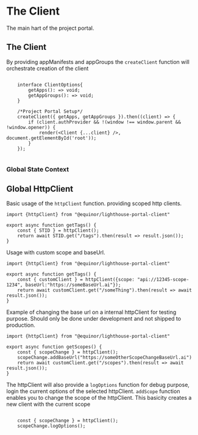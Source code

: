 # The Client 

The main hart of the project portal.


## The Client

By providing appManifests and appGroups the `createClient` function will
orchestrate creation of the client

```TS

    interface ClientOptions{
        getApps(): => void;
        getAppGroups(): => void;
    }

    /*Project Portal Setup*/
    createClient({ getApps, getAppGroups }).then((client) => {
        if (client.authProvider && !(window !== window.parent && !window.opener)) {
            render(<Client {...client} />, document.getElementById('root'));
        }
    });
    
```
### Global State Context 



## Global HttpClient

Basic usage of the `httpClient` function. providing scoped http clients.

```TS
import {httpClient} from "@equinor/lighthouse-portal-client"

export async function getTags() {
    const { STID } = httpClient();
    return await STID.get("/tags").then(result => result.json());
}

```

Usage with custom scope and baseUrl.

```TS
import {httpClient} from "@equinor/lighthouse-portal-client"

export async function getTags() {
    const { customClient } = httpClient({scope: "api://12345-scope-1234", baseUrl:"https://someBaseUrl.ai"});
    return await customClient.get("/someThing").then(result => await result.json());
}

```

Example of changing the base url on a internal httpClient for testing purpose.
Should only be done under development and not shipped to production.


```TS
import {httpClient} from "@equinor/lighthouse-portal-client"

export async function getScopes() {
    const { scopeChange } = httpClient();
    scopeChange.addBaseUrl("https://someOtherScopeChangeBaseUrl.ai")
    return await customClient.get("/scopes").then(result => await result.json());
}

```

The httpClient will also provide a `logOptions` function for debug purpose, login the current options of the selected httpClient.
`addScope` function enables you to change the scope of the httpClient. This basicity creates a new client with the current scope 


```TS
    
    const { scopeChange } = httpClient();
    scopeChange.logOptions();

```


